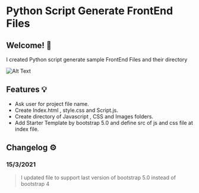 # Python Script Generate FrontEnd Files

## Welcome! 👋
I created Python script generate sample FrontEnd Files and their directory 

![Alt Text](https://github.com/YoussefMohamed2k19/Python-Script-Generate-FrontEnd-Files/blob/master/Record.gif)

## Features 💡
* Ask user for project file name.
* Create Index.html , style.css and Script.js.
* Create directory of Javascript , CSS and Images folders.
* Add Starter Template by bootstrap 5.0 and define src of js and css file at index file.

## Changelog ⚙️ 

### 15/3/2021
> I updated file to support last version of bootstrap 5.0 instead of bootstrap 4   
